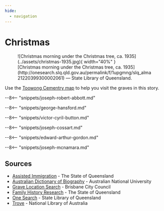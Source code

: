 ```yaml
---
hide:
  - navigation
---
```


# Christmas

<figure markdown>
  ![Christmas morning under the Christmas tree, ca. 1935](../assets/christmas-1935.jpg){ width="40%" } 
  <figcaption markdown>[Christmas morning under the Christmas tree, ca. 1935](http://onesearch.slq.qld.gov.au/permalink/f/1upgmng/slq_alma21220399300002061) — State Library of Queensland.</figcaption>
</figure>

Use the [Toowong Cementry map](../index.md#toowong-cemetery-map) to help you visit the graves in this story.

<!--

???+ directions "Directions" 

    Starting point
    Walking directions to first headstone... is the grave of...
    
    ![](../assets/404.png){ width="15%" }

-->

--8<-- "snippets/joseph-robert-abbott.md"

<!--

??? directions "Directions" 

    Walking directions to next headstone... is the grave of...
    
    ![?](../assets/404.png){ width="15%" }
    
-->

--8<-- "snippets/george-hansford.md"

--8<-- "snippets/victor-cyril-button.md"

--8<-- "snippets/joseph-cossart.md"

--8<-- "snippets/edward-arthur-gordon.md"

--8<-- "snippets/joseph-mcnamara.md"

## Sources

- [Assisted Immigration](https://www.qld.gov.au/recreation/arts/heritage/archives/collection/immigration) - The State of Queensland
- [Australian Dictionary of Biography](https://adb.anu.edu.au) - Australian National University
- [Grave Location Search](https://graves.brisbane.qld.gov.au) - Brisbane City Council
- [Family History Research](https://www.familyhistory.bdm.qld.gov.au) - The State of Queensland
- [One Search](http://onesearch.slq.qld.gov.au/primo-explore/search?vid=SLQ) - State Library of Queensland
- [Trove](https://trove.nla.gov.au) - National Library of Australia

<!--
<div class="noprint" markdown="1">

## Brochure

**[Download this walk](../assets/guides/one-day-christmas.pdf)** - designed to be printed and folded in half to make an A5 brochure.

</div>
-->
